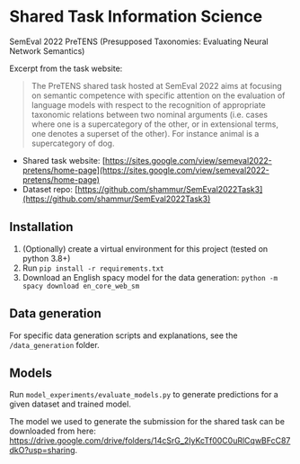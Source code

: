 # Shared Task Information Science
SemEval 2022 PreTENS (Presupposed Taxonomies: Evaluating Neural Network Semantics)

Excerpt from the task website:
>The PreTENS shared task hosted at SemEval 2022 aims at focusing on semantic competence with specific attention on the evaluation of language models with respect to the  recognition of appropriate taxonomic relations between two nominal arguments (i.e. cases where one is a supercategory of the other, or in extensional terms, one denotes a superset of the other). For instance animal is a supercategory of dog.
 
* Shared task website: [https://sites.google.com/view/semeval2022-pretens/home-page](https://sites.google.com/view/semeval2022-pretens/home-page)
* Dataset repo: [https://github.com/shammur/SemEval2022Task3](https://github.com/shammur/SemEval2022Task3)

## Installation
1. (Optionally) create a virtual environment for this project (tested on python 3.8+)
2. Run `pip install -r requirements.txt`
3. Download an English spacy model for the data generation: `python -m spacy download en_core_web_sm`

## Data generation
For specific data generation scripts and explanations, see the `/data_generation` folder.

## Models
Run `model_experiments/evaluate_models.py` to generate predictions for a given dataset and trained model.

The model we used to generate the submission for the shared task can be downloaded from here: https://drive.google.com/drive/folders/14cSrG_2IyKcTf00C0uRlCqwBFcC87dkO?usp=sharing.
